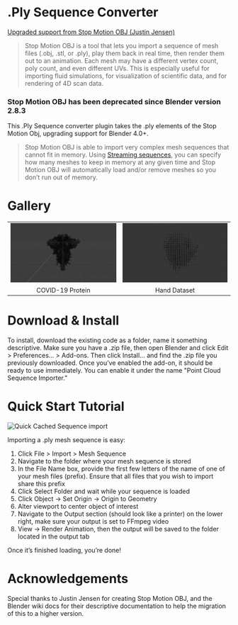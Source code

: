 # .Ply Sequence Converter
[Upgraded support from Stop Motion OBJ (Justin Jensen) ](https://github.com/neverhood311/Stop-motion-OBJ/wiki#quick-start)

> Stop Motion OBJ is a tool that lets you import a sequence of mesh files (.obj, .stl, or .ply), play them back in real time, then render them out to an animation. Each mesh may have a different vertex count, poly count, and even different UVs. This is especially useful for importing fluid simulations, for visualization of scientific data, and for rendering of 4D scan data.

### Stop Motion OBJ has been deprecated since Blender version 2.8.3

This .Ply Sequence converter plugin takes the .ply elements of the Stop Motion Obj, upgrading support for Blender 4.0+. 

> Stop Motion OBJ is able to import very complex mesh sequences that cannot fit in memory. Using [Streaming sequences](https://github.com/neverhood311/Stop-motion-OBJ/wiki#streaming), you can specify how many meshes to keep in memory at any given time and Stop Motion OBJ will automatically load and/or remove meshes so you don’t run out of memory.

# Gallery
| | | 
|:---:|:---:|
|<img src="imgs/covid.gif">|[<img src="imgs/hand.gif">](https://github.com/neverhood311/Stop-motion-OBJ/wiki#gallery)|
|COVID-19 Protein| Hand Dataset |


# Download & Install
To install, download the existing code as a folder, name it something descriptive. Make sure you have a .zip file, then open Blender and click Edit > Preferences... > Add-ons. Then click Install… and find the .zip file you previously downloaded. Once you’ve enabled the add-on, it should be ready to use immediately. You can enable it under the name "Point Cloud Sequence Importer."

# Quick Start Tutorial
<img src="imgs/cached_import_s2g_octree.gif" title="Quick Cached Sequence import">

Importing a .ply mesh sequence is easy:
1. Click File > Import > Mesh Sequence
1. Navigate to the folder where your mesh sequence is stored
1. In the File Name box, provide the first few letters of the name of one of your mesh files (prefix). Ensure that all files that you wish to import share this prefix
1. Click Select Folder and wait while your sequence is loaded
1. Click Object -> Set Origin -> Origin to Geometry
1. Alter viewport to center object of interest
1. Navigate to the Output section (should look like a printer) on the lower right, make sure your output is set to FFmpeg video
1. View -> Render Animation, then the output will be saved to the folder located in the output tab

Once it’s finished loading, you’re done!

# Acknowledgements
Special thanks to Justin Jensen for creating Stop Motion OBJ, and the Blender wiki docs for their descriptive documentation to help the migration of this to a higher version.
